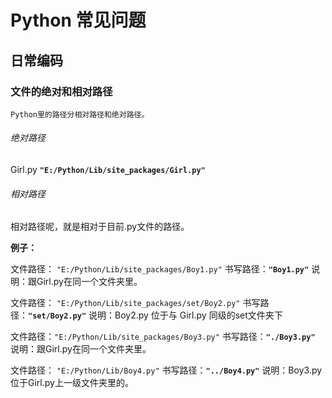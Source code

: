 # Python 常见问题

## 日常编码

### 文件的绝对和相对路径 
    Python里的路径分相对路径和绝对路径。

###### 绝对路径
Girl.py
**`"E:/Python/Lib/site_packages/Girl.py"`**

###### 相对路径

相对路径呢，就是相对于目前.py文件的路径。

**例子：**

文件路径： `"E:/Python/Lib/site_packages/Boy1.py"`
书写路径：**`"Boy1.py"`**
说明：跟Girl.py在同一个文件夹里。

文件路径： `"E:/Python/Lib/site_packages/set/Boy2.py"`
书写路径：**`"set/Boy2.py"`**
说明：Boy2.py 位于与 Girl.py 同级的set文件夹下

文件路径：`"E:/Python/Lib/site_packages/Boy3.py"`
书写路径：**`"./Boy3.py"`**
说明：跟Girl.py在同一个文件夹里。

文件路径： `"E:/Python/Lib/Boy4.py"`
书写路径：**`"../Boy4.py"`**
说明：Boy3.py位于Girl.py上一级文件夹里的。
